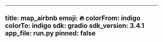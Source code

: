 
---
title: map_airbnb 
emoji: 🔥
colorFrom: indigo
colorTo: indigo
sdk: gradio
sdk_version: 3.4.1
app_file: run.py
pinned: false
---

